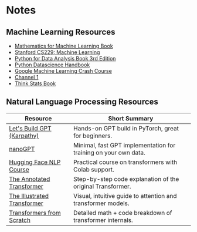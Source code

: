 # Notes

## Machine Learning Resources

- [Mathematics for Machine Learning Book](https://mml-book.github.io/)
- [Stanford CS229: Machine Learning](https://www.youtube.com/playlist?list=PLoROMvodv4rMiGQp3WXShtMGgzqpfVfbU)
- [Python for Data Analysis Book 3rd Edition](https://wesmckinney.com/book/preliminaries)
- [Python Datascience Handbook](https://jakevdp.github.io/PythonDataScienceHandbook/)
- [Google Machine Learning Crash Course](https://developers.google.com/machine-learning/crash-course/prereqs-and-prework)
- [Channel 1](https://www.youtube.com/watch?v=hEQ6j0eRDtg&list=PLvcbYUQ5t0UG5v62E_QO7UihkfePakzNA)
- [Think Stats Book](https://allendowney.github.io/ThinkStats/chap01.html)


## Natural Language Processing Resources

| Resource |  Short Summary |
|----------|------------------------|
| [Let's Build GPT (Karpathy)](https://www.youtube.com/watch?v=kCc8FmEb1nY) | Hands-on GPT build in PyTorch, great for beginners. |
| [nanoGPT](https://github.com/karpathy/nanoGPT) | Minimal, fast GPT implementation for training on your own data. |
| [Hugging Face NLP Course](https://huggingface.co/learn/nlp-course/) | Practical course on transformers with Colab support. |
| [The Annotated Transformer](http://nlp.seas.harvard.edu/annotated-transformer/) | Step-by-step code explanation of the original Transformer. |
| [The Illustrated Transformer](https://jalammar.github.io/illustrated-transformer/) | Visual, intuitive guide to attention and transformer models. |
| [Transformers from Scratch](https://peterbloem.nl/blog/transformers) | Detailed math + code breakdown of transformer internals. | | [fast.ai Deep Learning Course](https://course.fast.ai/) | Code-first deep learning course with strong NLP content. |

